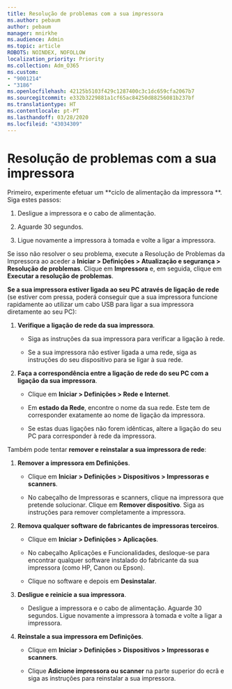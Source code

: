 ```yaml
---
title: Resolução de problemas com a sua impressora
ms.author: pebaum
author: pebaum
manager: mnirkhe
ms.audience: Admin
ms.topic: article
ROBOTS: NOINDEX, NOFOLLOW
localization_priority: Priority
ms.collection: Adm_O365
ms.custom:
- "9001214"
- "3186"
ms.openlocfilehash: 42125b5103f429c1287400c3c1dc659cfa2067b7
ms.sourcegitcommit: e332b3229881a1cf65ac84250d88256081b237bf
ms.translationtype: HT
ms.contentlocale: pt-PT
ms.lasthandoff: 03/28/2020
ms.locfileid: "43034309"
---
```

# <a name="troubleshoot-your-printer"></a>Resolução de problemas com a sua impressora

Primeiro, experimente efetuar um **ciclo de alimentação da impressora **. Siga estes passos:

1. Desligue a impressora e o cabo de alimentação.

2. Aguarde 30 segundos.

3. Ligue novamente a impressora à tomada e volte a ligar a impressora.

Se isso não resolver o seu problema, execute a Resolução de Problemas da Impressora ao aceder a **Iniciar > Definições > Atualização e segurança > Resolução de problemas**. Clique em **Impressora** e, em seguida, clique em **Executar a resolução de problemas**.

**Se a sua impressora estiver ligada ao seu PC através de ligação de rede** (se estiver com pressa, poderá conseguir que a sua impressora funcione rapidamente ao utilizar um cabo USB para ligar a sua impressora diretamente ao seu PC):

1. **Verifique a ligação de rede da sua impressora**.
    
    - Siga as instruções da sua impressora para verificar a ligação à rede.

    - Se a sua impressora não estiver ligada a uma rede, siga as instruções do seu dispositivo para se ligar à sua rede.

2. **Faça a correspondência entre a ligação de rede do seu PC com a ligação da sua impressora**.

    - Clique em **Iniciar > Definições > Rede e Internet**.

    - Em **estado da Rede**, encontre o nome da sua rede. Este tem de corresponder exatamente ao nome de ligação da impressora.

    - Se estas duas ligações não forem idênticas, altere a ligação do seu PC para corresponder à rede da impressora.

Também pode tentar **remover e reinstalar a sua impressora de rede**:

1. **Remover a impressora em Definições**.

    - Clique em **Iniciar > Definições > Dispositivos > Impressoras e scanners**.

    - No cabeçalho de Impressoras e scanners, clique na impressora que pretende solucionar. Clique em **Remover dispositivo**. Siga as instruções para remover completamente a impressora.

2. **Remova qualquer software de fabricantes de impressoras terceiros**.

    - Clique em **Iniciar > Definições > Aplicações**.

    - No cabeçalho Aplicações e Funcionalidades, desloque-se para encontrar qualquer software instalado do fabricante da sua impressora (como HP, Canon ou Epson).

    - Clique no software e depois em **Desinstalar**.

3. **Desligue e reinicie a sua impressora**.

    - Desligue a impressora e o cabo de alimentação. Aguarde 30 segundos. Ligue novamente a impressora à tomada e volte a ligar a impressora.

4. **Reinstale a sua impressora em Definições**.

    - Clique em **Iniciar > Definições > Dispositivos > Impressoras e scanners**.
 
    - Clique **Adicione impressora ou scanner** na parte superior do ecrã e siga as instruções para reinstalar a sua impressora.
